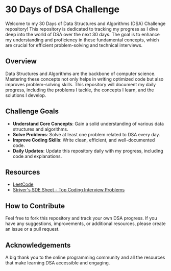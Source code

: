 # 30 Days of DSA Challenge

Welcome to my 30 Days of Data Structures and Algorithms (DSA) Challenge repository! This repository is dedicated to tracking my progress as I dive deep into the world of DSA over the next 30 days. The goal is to enhance my understanding and proficiency in these fundamental concepts, which are crucial for efficient problem-solving and technical interviews.

## Overview

Data Structures and Algorithms are the backbone of computer science. Mastering these concepts not only helps in writing optimized code but also improves problem-solving skills. This repository will document my daily progress, including the problems I tackle, the concepts I learn, and the solutions I develop.

## Challenge Goals

- **Understand Core Concepts**: Gain a solid understanding of various data structures and algorithms.
- **Solve Problems**: Solve at least one problem related to DSA every day.
- **Improve Coding Skills**: Write clean, efficient, and well-documented code.
- **Daily Updates**: Update this repository daily with my progress, including code and explanations.

## Resources

- [LeetCode](https://leetcode.com/)
- [Striver's SDE Sheet - Top Coding Interview Problems](https://takeuforward.org/interviews/strivers-sde-sheet-top-coding-interview-problems)

## How to Contribute

Feel free to fork this repository and track your own DSA progress. If you have any suggestions, improvements, or additional resources, please create an issue or a pull request.

## Acknowledgements

A big thank you to the online programming community and all the resources that make learning DSA accessible and engaging.
